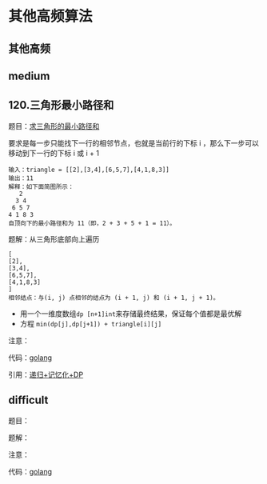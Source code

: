 # 其他高频算法

## 其他高频

## medium

## 120.三角形最小路径和

题目：[求三角形的最小路径和](https://leetcode-cn.com/problems/triangle/description/)

要求是每一步只能找下一行的相邻节点，也就是当前行的下标 i ，那么下一步可以移动到下一行的下标 i 或 i + 1

```text
输入：triangle = [[2],[3,4],[6,5,7],[4,1,8,3]]
输出：11
解释：如下面简图所示：
   2
  3 4
 6 5 7
4 1 8 3
自顶向下的最小路径和为 11（即，2 + 3 + 5 + 1 = 11）。
```

题解：从三角形底部向上遍历

```text
[
[2],
[3,4],
[6,5,7],
[4,1,8,3]
]
相邻结点：与(i, j) 点相邻的结点为 (i + 1, j) 和 (i + 1, j + 1)。
```

* 用一个一维度数组`dp [n+1]int`来存储最终结果，保证每个值都是最优解
* 方程 `min(dp[j],dp[j+1]) + triangle[i][j]`

注意：

代码：[golang](https://github.com/minibear2333/interview-leetcode/tree/9d726fc1d9f1346a11ec8c461d4cecc4ad3c91ad/LeetCode/all/120.三角形最小路径和.go)

引用：[递归+记忆化+DP](https://leetcode-cn.com/problems/triangle/solution/di-gui-ji-yi-hua-dp-bi-xu-miao-dong-by-sweetiee/)

## difficult

题目：

题解：

注意：

代码：[golang](./)

